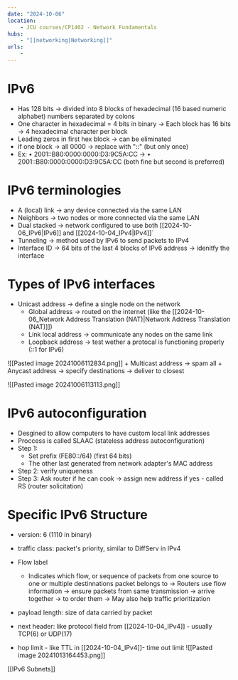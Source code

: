 ```yaml
---
date: "2024-10-06"
location: 
    - JCU courses/CP1402 - Network Fundamentals
hubs: 
    - "[[networking|Networking]]"
urls:
    - 
---
```

# IPv6
+ Has 128 bits -> divided into 8 blocks of hexadecimal (16 based numeric alphabet) numbers separated by colons
+ One character in hexadecimal = 4 bits in binary -> Each block has 16 bits -> 4 hexadecimal character per block
+ Leading zeros in first hex block -> can be eliminated
+ if one block -> all 0000 -> replace with "::" (but only once)
+ Ex: • 2001::B80:0000:0000:D3:9C5A:CC -> • 2001::B80:0000:0000:D3:9C5A:CC (both fine but second is preferred)

# IPv6 terminologies
+ A (local) link -> any device connected via the same LAN
+ Neighbors -> two nodes or more connected via the same LAN
+ Dual stacked -> network configured to use both [[2024-10-06_IPv6|IPv6]] and [[2024-10-04_IPv4|IPv4]]`
+ Tunneling -> method used by IPv6 to send packets to IPv4
+ Interface ID -> 64 bits of the last 4 blocks of IPv6 address -> idenitfy the interface

# Types of IPv6 interfaces
+ Unicast address -> define a single node on the network
    + Global address -> routed on the internet (like the [[2024-10-06_Network Address Translation (NAT)|Network Address Translation (NAT)]])
    + Link local address -> communicate any nodes on the same link
    + Loopback address -> test wether a protocal is functioning properly (::1 for IPv6)

![[Pasted image 20241006112834.png]]
    + Multicast address -> spam all
    + Anycast address -> specify destinations -> deliver to closest

![[Pasted image 20241006113113.png]]

# IPv6 autoconfiguration
+ Desgined to allow computers to have custom local link addresses
+ Proccess is called SLAAC (stateless address autoconfiguration)
+ Step 1:
    - Set prefix (FE80::/64) (first 64 bits)
    - The other last generated from network adapter's MAC address
+ Step 2: verify uniqueness
+ Step 3: Ask router if he can cook -> assign new address if yes - called RS (router solicitation)

# Specific IPv6 Structure
+ version: 6 (1110 in binary)
+ traffic class: packet's priority, similar to DiffServ in IPv4
+ Flow label
    + Indicates which flow, or sequence of packets from one source to one or multiple destinnations packet belongs to
    -> Routers use flow information -> ensure packets from same transmission -> arrive together -> to order them
    -> May also help traffic prioritization

+ payload length: size of data carried by packet
+ next header: like protocol field from [[2024-10-04_IPv4]] - usually TCP(6) or UDP(17)
+ hop limit - like TTL in [[2024-10-04_IPv4]]- time out limit
![[Pasted image 20241013164453.png]]

[[IPv6 Subnets]]
